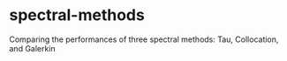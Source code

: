 # spectral-methods
Comparing the performances of three spectral methods: Tau, Collocation, and Galerkin
